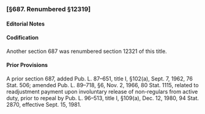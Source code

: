 ### [§687. Renumbered §12319] ###

#### **Editorial Notes** ####

#### Codification ####

Another section 687 was renumbered section 12321 of this title.

#### Prior Provisions ####

A prior section 687, added Pub. L. 87–651, title I, §102(a), Sept. 7, 1962, 76 Stat. 506; amended Pub. L. 89–718, §6, Nov. 2, 1966, 80 Stat. 1115, related to readjustment payment upon involuntary release of non-regulars from active duty, prior to repeal by Pub. L. 96–513, title I, §109(a), Dec. 12, 1980, 94 Stat. 2870, effective Sept. 15, 1981.